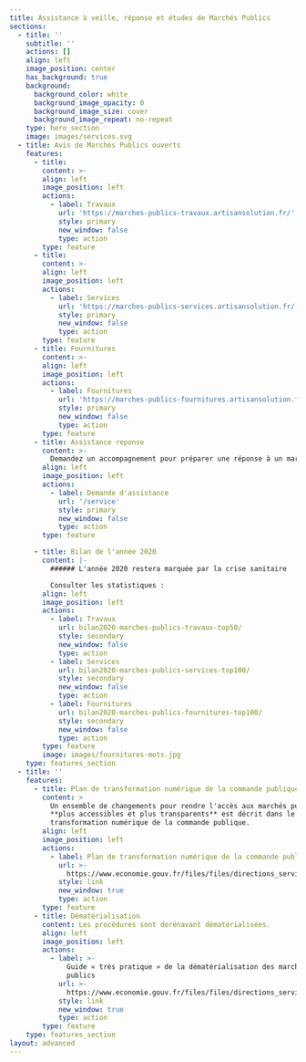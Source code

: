 ```yaml
---
title: Assistance à veille, réponse et études de Marchés Publics
sections:
  - title: ''
    subtitle: ''
    actions: []
    align: left
    image_position: center
    has_background: true
    background:
      background_color: white
      background_image_opacity: 0
      background_image_size: cover
      background_image_repeat: no-repeat
    type: hero_section
    image: images/services.svg
  - title: Avis de Marchés Publics ouverts
    features:
      - title: 
        content: >-
        align: left
        image_position: left
        actions:
          - label: Travaux
            url: 'https://marches-publics-travaux.artisansolution.fr/'
            style: primary
            new_window: false
            type: action
        type: feature
      - title: 
        content: >-
        align: left
        image_position: left
        actions:
          - label: Services
            url: 'https://marches-publics-services.artisansolution.fr/'
            style: primary
            new_window: false
            type: action
        type: feature
      - title: Fournitures
        content: >-
        align: left
        image_position: left
        actions:
          - label: Fournitures
            url: 'https://marches-publics-fournitures.artisansolution.fr/'
            style: primary
            new_window: false
            type: action
        type: feature
      - title: Assistance reponse
        content: >-
          Demandez un accompagnement pour préparer une réponse à un marche public.
        align: left
        image_position: left
        actions:
          - label: Demande d'assistance
            url: '/service'
            style: primary
            new_window: false
            type: action
        type: feature

      - title: Bilan de l'année 2020
        content: |-
          ###### L'année 2020 restera marquée par la crise sanitaire

          Consulter les statistiques :
        align: left
        image_position: left
        actions:
          - label: Travaux
            url: bilan2020-marches-publics-travaux-top50/
            style: secondary
            new_window: false
            type: action
          - label: Services
            url: bilan2020-marches-publics-services-top100/
            style: secondary
            new_window: false
            type: action
          - label: Fournitures
            url: bilan2020-marches-publics-fournitures-top100/
            style: secondary
            new_window: false
            type: action
        type: feature
        image: images/fournitures-mots.jpg
    type: features_section
  - title: ''
    features:
      - title: Plan de transformation numérique de la commande publique
        content: >
          Un ensemble de changements pour rendre l'accès aux marchés publics
          **plus accessibles et plus transparents** est décrit dans le Plan de
          transformation numérique de la commande publique.
        align: left
        image_position: left
        actions:
          - label: Plan de transformation numérique de la commande publique
            url: >-
              https://www.economie.gouv.fr/files/files/directions_services/daj/marches_publics/dematerialisation/plan-transform-numeriq-cp/Plan-Transfo-Num-CP.pdf
            style: link
            new_window: true
            type: action
        type: feature
      - title: Dématérialisation
        content: Les procédures sont dorénavant dématérialisées.
        align: left
        image_position: left
        actions:
          - label: >-
              Guide « très pratique » de la dématérialisation des marchés
              publics
            url: >-
              https://www.economie.gouv.fr/files/files/directions_services/daj/marches_publics/dematerialisation/Guide_OE_DEF28052020.pdf
            style: link
            new_window: true
            type: action
        type: feature
    type: features_section
layout: advanced
---
```

